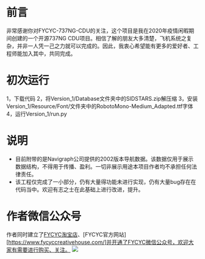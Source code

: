 # 前言
非常感谢你对FYCYC-737NG-CDU的关注，这个项目是我在2020年疫情闲暇期间创建的一个开源737NG CDU项目。相信了解的朋友大多清楚，飞机系统之复杂，并非一人凭一己之力就可以完成的。因此，我衷心希望能有更多的爱好者、工程师能加入其中，共同完成。

# 初次运行
1，下载代码
2，将Version_1/Database文件夹中的SIDSTARS.zip解压缩
3，安装Version_1/Resource/Font/文件夹中的RobotoMono-Medium_Adapted.ttf字体
4，运行Version_1/run.py

# 说明
* 目前附带的是Navigraph公司提供的2002版本导航数据。该数据仅用于展示数据结构，不得用于传播、盈利。一切非展示用途本项目作者均不承担任何法律责任。
* 该工程仅完成了一小部分，仍有大量得功能未进行实现，仍有大量bug存在在代码当中。欢迎有志之士在此基础上进行改进，提升。

# 作者微信公众号
作者同时建立了[FYCYC淘宝店](https://shop119523470.taobao.com/?spm=a230r.7195193.1997079397.2.4bf95e2fbgx4uG)、[FYCYC官方网站][https://www.fycyccreativehouse.com/]并开通了FYCYC微信公众号，欢迎大家有需要进行购买、关注。
![](https://mp.weixin.qq.com/misc/getqrcode?fakeid=3092227195&token=914354797&action=download&style=1&pixsize=224)